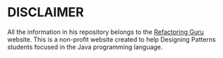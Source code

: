 # DISCLAIMER
All the information in his repository belongs to the [Refactoring Guru](https://refactoring.guru/design-patterns/abstract-factory) website.
This is a non-profit website created to help Designing Patterns students focused in the Java programming language.